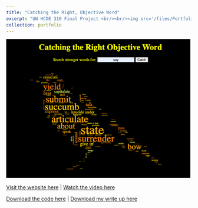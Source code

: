 ```yaml
---
title: "Catching the Right, Objective Word"
excerpt: "UW HCDE 310 Final Project <br/><br/><img src='/files/Portfolio/CROW.jpg' width='250'>"
collection: portfolio
---
```


<img src='/files/Portfolio/CROW.jpg' width='500'>
<br/>

<a href = "http://chengguo2000.pythonanywhere.com/">Visit the website here</a>
|
<a href = "https://www.youtube.com/watch?v=1MZTyFUK7H4">Watch the video here</a>

<a href = "https://github.com/ChengGuo2000/UW-HCDE310-Final-Project">Download the code here</a>
|
<a href = "http://chengguo2000.github.io/files/Portfolio/CROW-Write-Up.pdf">Download my write up here</a>

